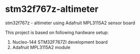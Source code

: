# stm32f767z-altimeter
 stm32f767z - altimeter using Adafruit MPL3115A2 sensor board

This project is based on following hardware setup:
1. Nucleo-144 STM32F767ZI development board
2. Adafruit MPL3115A2 module

